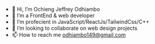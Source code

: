 - 👋 Hi, I’m Ochieng Jeffrey Odhiambo
- 👀 I’m a FrontEnd & web developer
- 🌱 I’m profecient in JavaScript/ReactJs/TailwindCss/C++
- 💞️ I’m looking to collaborate on web design projects
- 📫 How to reach me odhiambo149@gmail.com

<!---
OJO65/OJO65 is a ✨ special ✨ repository because its `README.md` (this file) appears on your GitHub profile.
You can click the Preview link to take a look at your changes.
--->
